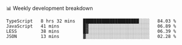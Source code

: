 📊 Weekly development breakdown
<!--START_SECTION:waka-->
```text
TypeScript   8 hrs 32 mins   █████████████████████░░░░   84.03 % 
JavaScript   41 mins         █▓░░░░░░░░░░░░░░░░░░░░░░░   06.89 % 
LESS         38 mins         █▓░░░░░░░░░░░░░░░░░░░░░░░   06.39 % 
JSON         13 mins         ▓░░░░░░░░░░░░░░░░░░░░░░░░   02.28 % 
```
<!--END_SECTION:waka-->
